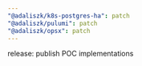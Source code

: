 ```yaml
---
"@adaliszk/k8s-postgres-ha": patch
"@adaliszk/pulumi": patch
"@adaliszk/opsx": patch
---
```


release: publish POC implementations
